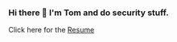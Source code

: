 ### Hi there 👋 I'm Tom and do security stuff.
Click here for the [Resume](https://www.thisworldthesedays.com/resume2.html)

<!--- ![](giphy.gif)

<!-- Why won't this meme die
